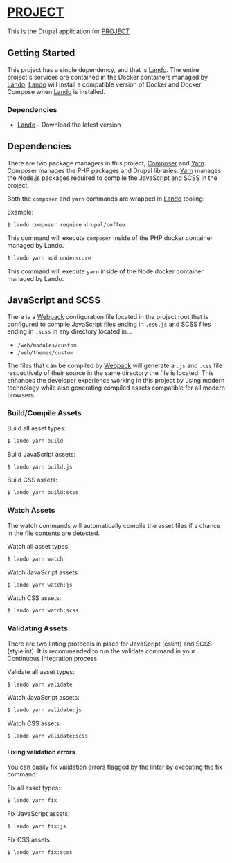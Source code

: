 # [PROJECT][]

This is the Drupal application for [PROJECT][].

## Getting Started

This project has a single dependency, and that is [Lando][]. The entire
project's services are contained in the Docker containers managed by [Lando][].
[Lando][] will install a compatible version of Docker and Docker Compose when
[Lando][] is installed.

### Dependencies

* [Lando][] - Download the latest version

## Dependencies

There are two package managers in this project, [Composer][] and [Yarn][].
Composer manages the PHP packages and Drupal libraries. [Yarn][] manages the
Node.js packages required to compile the JavaScript and SCSS in the project.

Both the `composer` and `yarn` commands are wrapped in [Lando][] tooling:

Example:
```bash
$ lando composer require drupal/coffee
```

This command will execute `composer` inside of the PHP docker container managed
by Lando.

```bash
$ lando yarn add underscore
```

This command will execute `yarn` inside of the Node docker container managed by
Lando.

## JavaScript and SCSS

There is a [Webpack][] configuration file located in the project root that is
configured to compile JavaScript files ending in `.es6.js` and SCSS files
ending in `.scss` in any directory located in...

* `/web/modules/custom`
* `/web/themes/custom`

The files that can be compiled by [Webpack][] will generate a `.js` and `.css`
file respectively of their source in the same directory the file is located.
This enhances the developer experience working in this project by using modern
technology while also generating compiled assets compatible for all modern
browsers.

### Build/Compile Assets

Build all asset types:
```bash
$ lando yarn build
```

Build JavaScript assets:
```bash
$ lando yarn build:js
```

Build CSS assets:
```bash
$ lando yarn build:scss
```

### Watch Assets

The watch commands will automatically compile the asset files if a chance in
the file contents are detected.

Watch all asset types:
```bash
$ lando yarn watch
```

Watch JavaScript assets:
```bash
$ lando yarn watch:js
```

Watch CSS assets:
```bash
$ lando yarn watch:scss
```

### Validating Assets

There are two linting protocols in place for JavaScript (eslint) and SCSS
(stylelint). It is recommended to run the validate command in your Continuous
Integration process.

Validate all asset types:
```bash
$ lando yarn validate
```

Watch JavaScript assets:
```bash
$ lando yarn validate:js
```

Watch CSS assets:
```bash
$ lando yarn validate:scss
```

#### Fixing validation errors

You can easily fix validation errors flagged by the linter by executing the fix
command:

Fix all asset types:
```bash
$ lando yarn fix
```

Fix JavaScript assets:
```bash
$ lando yarn fix:js
```

Fix CSS assets:
```bash
$ lando yarn fix:scss
```

[PROJECT]: https://example.com
[Lando]: https://github.com/lando/lando
[Composer]: https://getcomposer.org
[Yarn]: https://yarnpkg.com/
[Webpack]: https://webpack.js.org/
